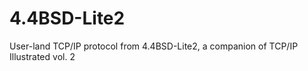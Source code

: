 4.4BSD-Lite2
============

User-land TCP/IP protocol from 4.4BSD-Lite2, a companion of TCP/IP Illustrated vol. 2

